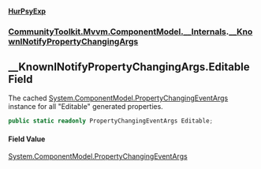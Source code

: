 #### [HurPsyExp](index.md 'index')
### [CommunityToolkit.Mvvm.ComponentModel.__Internals](CommunityToolkit.Mvvm.ComponentModel.__Internals.md 'CommunityToolkit.Mvvm.ComponentModel.__Internals').[__KnownINotifyPropertyChangingArgs](CommunityToolkit.Mvvm.ComponentModel.__Internals.__KnownINotifyPropertyChangingArgs.md 'CommunityToolkit.Mvvm.ComponentModel.__Internals.__KnownINotifyPropertyChangingArgs')

## __KnownINotifyPropertyChangingArgs.Editable Field

The cached [System.ComponentModel.PropertyChangingEventArgs](https://docs.microsoft.com/en-us/dotnet/api/System.ComponentModel.PropertyChangingEventArgs 'System.ComponentModel.PropertyChangingEventArgs') instance for all "Editable" generated properties.

```csharp
public static readonly PropertyChangingEventArgs Editable;
```

#### Field Value
[System.ComponentModel.PropertyChangingEventArgs](https://docs.microsoft.com/en-us/dotnet/api/System.ComponentModel.PropertyChangingEventArgs 'System.ComponentModel.PropertyChangingEventArgs')
